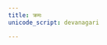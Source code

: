 ```yaml
---
title: क्रमः
unicode_script: devanagari

---
```


<div class="js_include" url="/vedAH_yajuH/taittirIyam/sUtram/ApastambaH/gRhyam/sUtra-pAThaH/vishvAsa-prastutiH/01_sAmAnyaparibhAShAH/01_05_purastAdudagvopakramaH_aniyame.md"  newLevelForH1="2" includeTitle="false"> </div>  

<div class="js_include" url="/vedAH_yajuH/taittirIyam/sUtram/ApastambaH/gRhyam/sUtra-pAThaH/vishvAsa-prastutiH/01_sAmAnyaparibhAShAH/01_06_tathA-pavargaH_teShAmapavargo-pi.md"  newLevelForH1="2" includeTitle="false"> </div>  


<div class="js_include" url="/vedAH_yajuH/taittirIyam/sUtram/ApastambaH/gRhyam/sUtra-pAThaH/vishvAsa-prastutiH/01_sAmAnyaparibhAShAH/01_09_prasavyam.md"  newLevelForH1="2" includeTitle="false"> </div>  


<div class="js_include" url="/vedAH_yajuH/taittirIyam/sUtram/ApastambaH/gRhyam/sUtra-pAThaH/vishvAsa-prastutiH/01_sAmAnyaparibhAShAH/01_10_daxiNato-pavargaH.md"  newLevelForH1="2" includeTitle="false"> </div>
